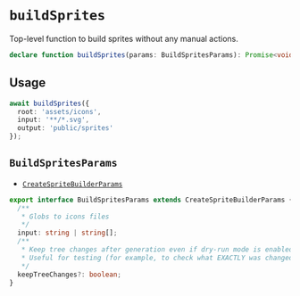 # `buildSprites`

Top-level function to build sprites without any manual actions.

```typescript
declare function buildSprites(params: BuildSpritesParams): Promise<void>;
```

## Usage

```typescript
await buildSprites({
  root: 'assets/icons',
  input: '**/*.svg',
  output: 'public/sprites'
});
```

## `BuildSpritesParams`

- [`CreateSpriteBuilderParams`](./create-sprites-builder.md#createspritebuilderparams)

```typescript
export interface BuildSpritesParams extends CreateSpriteBuilderParams {
  /**
   * Globs to icons files
   */
  input: string | string[];
  /**
   * Keep tree changes after generation even if dry-run mode is enabled
   * Useful for testing (for example, to check what EXACTLY was changed)
   */
  keepTreeChanges?: boolean;
}
```
